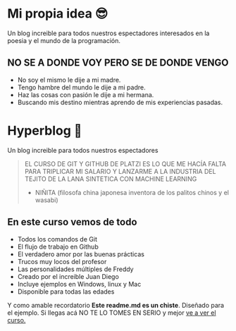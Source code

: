 # Mi propia idea  😎 
Un blog increible para todos nuestros espectadores interesados en la poesia y el mundo de la programación.

## NO SE A DONDE VOY PERO SE DE DONDE VENGO
* No soy el mismo le dije a mi madre.
* Tengo hambre del mundo le dije a mi padre.
* Haz las cosas con pasión le dije a mi hermana.
* Buscando mis destino mientras aprendo de mis experiencias pasadas.

# Hyperblog  🤟 
Un blog increible para todos nuestros espectadores
>EL CURSO DE GIT Y GITHUB DE PLATZI ES LO QUE ME HACÍA FALTA PARA TRIPLICAR MI SALARIO Y LANZARME A LA INDUSTRIA DEL TEJITO DE LA LANA SINTETICA CON MACHINE LEARNING
> - NIÑITA (filosofa china japonesa inventora de los palitos chinos y el wasabi)

## En este curso vemos de todo
* Todos los comandos de Git
* El flujo de trabajo en Github
* El verdadero amor por las buenas prácticas 
* Trucos muy locos del profesor
* Las personalidades múltiples de Freddy
* Creado por el increible Juan Diego
* Incluye ejemplos en Windows, linux y Mac
* Disponible para todas las edades

Y como amable recordatorio **Este readme.md es un chiste**. Diseñado para el ejemplo. Si llegas acá NO TE LO TOMES EN SERIO y mejor [ve a ver el curso.](http://https://platzi.com/clases/1557-git-github/19977-readmemd-es-una-excelente-practica/ "ve a ver el curso.")
